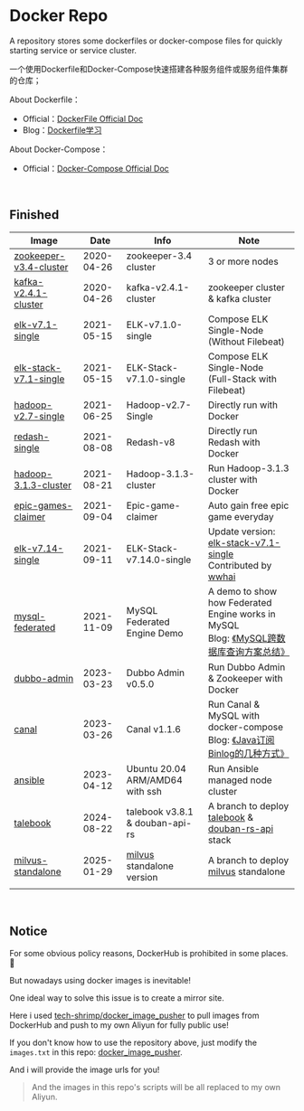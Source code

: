 # **Docker Repo**

A repository stores some dockerfiles or docker-compose files for quickly starting service or service cluster.

一个使用Dockerfile和Docker-Compose快速搭建各种服务组件或服务组件集群的仓库；

About Dockerfile：

-   Official：[DockerFile Official Doc](https://docs.docker.com/engine/reference/builder/)
-   Blog：[Dockerfile学习](https://jasonkayzk.github.io/2019/10/16/Dockerfile%E5%AD%A6%E4%B9%A0/)

About Docker-Compose：

-   Official：[Docker-Compose Official Doc](https://docs.docker.com/compose/)

<br/>

## **Finished**

| Image                                                        | Date       | Info                                                         | Note                                                         |
| ------------------------------------------------------------ | ---------- | ------------------------------------------------------------ | ------------------------------------------------------------ |
| [zookeeper-v3.4-cluster](https://github.com/JasonkayZK/docker_repo/tree/zookeeper-v3.4-cluster) | 2020-04-26 | zookeeper-3.4 cluster                                        | 3 or more nodes                                              |
| [kafka-v2.4.1-cluster](https://github.com/JasonkayZK/docker_repo/tree/kafka-v2.4.1-cluster) | 2020-04-26 | kafka-v2.4.1-cluster                                         | zookeeper cluster & kafka cluster                            |
| [elk-v7.1-single](https://github.com/JasonkayZK/docker_repo/tree/elk-v7.1-single) | 2021-05-15 | ELK-v7.1.0-single                                            | Compose ELK Single-Node<br />(Without Filebeat)              |
| [elk-stack-v7.1-single](https://github.com/JasonkayZK/docker_repo/tree/elk-stack-v7.1-single) | 2021-05-15 | ELK-Stack-v7.1.0-single                                      | Compose ELK Single-Node<br />(Full-Stack with Filebeat)      |
| [hadoop-v2.7-single](https://github.com/JasonkayZK/docker_repo/tree/hadoop-v2.7-single) | 2021-06-25 | Hadoop-v2.7-Single                                           | Directly run with Docker                                     |
| [redash-single](https://github.com/JasonkayZK/docker_repo/tree/redash-single) | 2021-08-08 | Redash-v8                                                    | Directly run Redash with Docker                              |
| [hadoop-3.1.3-cluster](https://github.com/JasonkayZK/docker_repo/tree/hadoop-3.1.3-cluster) | 2021-08-21 | Hadoop-3.1.3-cluster                                         | Run Hadoop-3.1.3 cluster with Docker                         |
| [epic-games-claimer](https://github.com/JasonkayZK/docker_repo/tree/epic-games-claimer) | 2021-09-04 | Epic-game-claimer                                            | Auto gain free epic game everyday                            |
| [elk-v7.14-single](https://github.com/JasonkayZK/docker_repo/tree/elk-v7.14-single) | 2021-09-11 | ELK-Stack-v7.14.0-single                                     | Update version: [elk-stack-v7.1-single](https://github.com/JasonkayZK/docker_repo/tree/elk-stack-v7.1-single)<br />Contributed by [wwhai](https://github.com/wwhai) |
| [mysql-federated](https://github.com/JasonkayZK/docker-repo/tree/mysql-federated) | 2021-11-09 | MySQL Federated Engine Demo                                  | A demo to show how Federated Engine works in MySQL<br />Blog: [《MySQL跨数据库查询方案总结》](https://jasonkayzk.github.io/2021/11/09/MySQL跨数据库查询方案总结/) |
| [dubbo-admin](https://github.com/JasonkayZK/docker-repo/tree/dubbo-admin) | 2023-03-23 | Dubbo Admin v0.5.0                                           | Run Dubbo Admin & Zookeeper with Docker                      |
| [canal](https://github.com/JasonkayZK/docker-repo/tree/canal) | 2023-03-26 | Canal v1.1.6                                                 | Run Canal & MySQL with docker-compose<br />Blog: [《Java订阅Binlog的几种方式》](https://jasonkayzk.github.io/2023/03/26/Java订阅Binlog的几种方式/) |
| [ansible](https://github.com/JasonkayZK/docker-repo/tree/ansible) | 2023-04-12 | Ubuntu 20.04 ARM/AMD64 with ssh                              | Run Ansible managed node cluster                             |
| [talebook](https://github.com/JasonkayZK/docker-repo/tree/talebook) | 2024-08-22 | talebook v3.8.1 & douban-api-rs                              | A branch to deploy [talebook](https://github.com/talebook/talebook) & [douban-rs-api ](https://github.com/cxfksword/douban-api-rs) stack |
| [milvus-standalone](https://github.com/JasonkayZK/docker-repo/tree/milvus-standalone) | 2025-01-29 | [milvus](https://github.com/milvus-io/milvus) standalone version | A branch to deploy [milvus](https://github.com/milvus-io/milvus) standalone |
|                                                              |            |                                                              |                                                              |

<br/>

## **Notice**

For some obvious policy reasons, DockerHub is prohibited in some places. 🚫 

But nowadays using docker images is inevitable!

One ideal way to solve this issue is to create a mirror site.

Here i used [tech-shrimp/docker_image_pusher](https://github.com/tech-shrimp/docker_image_pusher) to pull images from DockerHub and push to my own Aliyun for fully public use!

If you don't know how to use the repository above, just modify the `images.txt` in this repo: [docker_image_pusher](https://github.com/JasonkayZK/docker_image_pusher).

And i will provide the image urls for you!

> And the images in this repo's scripts will be all replaced to my own Aliyun.
